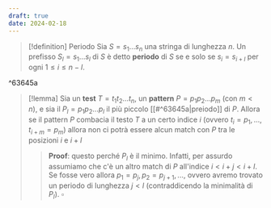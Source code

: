 ```yaml
---
draft: true
date: 2024-02-18
---
```


> [!definition] Periodo
> Sia $S = s_1 \dots s_n$ una stringa di lunghezza $n$.
> Un prefisso $S_l = s_1 \dots s_l$ di $S$ è detto **periodo** di $S$ se e solo se $s_i = s_{i+l}$ per ogni $1 \leq i \leq n-l$.

^63645a


> [!lemma]
> Sia un **test** $T = t_1t_2 \dots t_n$, un **pattern** $P = p_1 p_2 \dots p_m$ (con $m < n$), e sia il $P_l = p_1p_2\dots p_l$ il più piccolo [[#^63645a|preiodo]] di $P$.
> Allora se il pattern $P$ combacia il testo $T$ a un certo indice $i$ (ovvero $t_i = p_1, ..., t_{i+m} = p_m$) allora non ci potrà essere alcun match con $P$ tra le posizioni $i$ e $i + l$
> 
> > **Proof**: questo perché $P_l$ è il minimo.
> > Infatti, per assurdo assumiamo che c'è un altro match di $P$ all'indice $i < i+j < i + l$.
> > Se fosse vero allora $p_1 = p_j, p_2 = p_{j+1}, ...$, ovvero avremo trovato un periodo di lunghezza $j < l$ (contraddicendo la minimalità di $P_l$). $\square$

